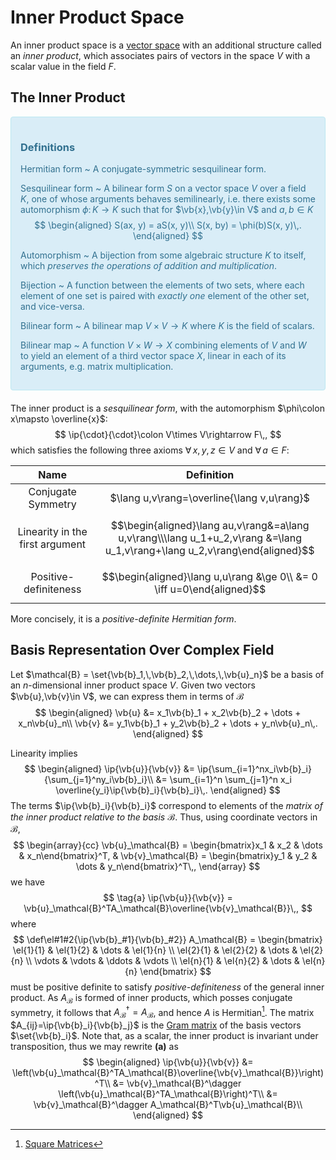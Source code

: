 Inner Product Space
===================
An inner product space is a [vector space](vector-space.md) with an additional structure called an _inner product_, which associates pairs of vectors in the space $V$ with a scalar value in the field $F$.

## The Inner Product
<div style="padding:15px;margin-bottom:20px;border:1px solid transparent;border-radius:4px;color:#31708f;background-color:#d9edf7
;border-color:#bce8f1;">
    
### Definitions
Hermitian form
  ~ A conjugate-symmetric sesquilinear form.
    
Sesquilinear form
  ~ A bilinear form $S$ on a vector space $V$ over a field $K$, one of whose arguments behaves semilinearly, i.e. there exists some automorphism $\phi\colon K\rightarrow K$ such that for $\vb{x},\vb{y}\in V$ and $a,b\in K$
    $$
    \begin{aligned}
    S(ax, y) = aS(x, y)\\
    S(x, by) = \phi(b)S(x, y)\,.
    \end{aligned}
    $$
    
Automorphism
  ~ A bijection from some algebraic structure $K$ to itself, which *preserves the operations of addition and multiplication*.
    
Bijection
  ~ A function between the elements of two sets, where each element of one set is paired with *exactly one* element of the other set, and vice-versa.

Bilinear form
  ~ A bilinear map $V\times V\rightarrow K$ where $K$ is the field of scalars.
    
Bilinear map
  ~ A function $V\times W \rightarrow X$ combining elements of $V$ and $W$ to yield an element of a third vector space $X$, linear in each of its arguments, e.g. matrix multiplication.
</div>

The inner product is a *sesquilinear form*, with the automorphism $\phi\colon x\mapsto \overline{x}$:
$$
\ip{\cdot}{\cdot}\colon V\times V\rightarrow F\,,
$$
which satisfies the following three axioms $\forall\, x,y,z\in V$ and $\forall\, a\in F$:

|               Name              	|                                                   Definition                                                                 	|
|:-------------------------------:	|:-----------------------------------------------------------------------------------------------------------------------------:|
|        Conjugate Symmetry       	|                                 $\lang u,v\rang=\overline{\lang v,u\rang}$                                                   	|
| Linearity in the first argument 	| $$\begin{aligned}\lang au,v\rang&=a\lang u,v\rang\\\lang u_1+u_2,v\rang &=\lang u_1,v\rang+\lang u_2,v\rang\end{aligned}$$ 	|
| Positive-definiteness           	| $$\begin{aligned}\lang u,u\rang &\ge 0\\ &= 0 \iff u=0\end{aligned}$$       	|

More concisely, it is a *positive-definite Hermitian form*.

Basis Representation Over Complex Field
---------------------------------------
Let $\mathcal{B} = \set{\vb{b}_1,\,\vb{b}_2,\,\dots,\,\vb{u}_n}$ be a basis of an $n$-dimensional inner product space $V$. Given two vectors $\vb{u},\vb{v}\in V$, we can express them in terms of $\mathcal{B}$
$$
\begin{aligned}
    \vb{u} &= x_1\vb{b}_1 + x_2\vb{b}_2 + \dots + x_n\vb{u}_n\\
    \vb{v} &= y_1\vb{b}_1 + y_2\vb{b}_2 + \dots + y_n\vb{u}_n\,.
\end{aligned}
$$

Linearity implies
$$
\begin{aligned}
\ip{\vb{u}}{\vb{v}} &= \ip{\sum_{i=1}^nx_i\vb{b}_i}{\sum_{j=1}^ny_i\vb{b}_i}\\
                    &= \sum_{i=1}^n \sum_{j=1}^n x_i \overline{y_i}\ip{\vb{b}_i}{\vb{b}_i}\,.
\end{aligned}
$$
The terms $\ip{\vb{b}_i}{\vb{b}_i}$ correspond to elements of the *matrix of the inner product relative to the basis $\mathcal{B}$*. Thus, using coordinate vectors in $\mathcal{B}$,
$$
\begin{array}{cc}
\vb{u}_\mathcal{B} = \begin{bmatrix}x_1 & x_2 & \dots & x_n\end{bmatrix}^T, & \vb{v}_\mathcal{B} = \begin{bmatrix}y_1 & y_2 & \dots & y_n\end{bmatrix}^T\,,
\end{array}
$$
we have 
$$
\tag{a}
\ip{\vb{u}}{\vb{v}} = \vb{u}_\mathcal{B}^TA_\mathcal{B}\overline{\vb{v}_\mathcal{B}}\,,
$$
where 
$$
\def\el#1#2{\ip{\vb{b}_#1}{\vb{b}_#2}}
A_\mathcal{B} = \begin{bmatrix} 
    \el{1}{1} & \el{1}{2} & \dots  & \el{1}{n} \\
    \el{2}{1} & \el{2}{2} & \dots  & \el{2}{n} \\
    \vdots    & \vdots    & \ddots & \vdots    \\
    \el{n}{1} & \el{n}{2} & \dots  & \el{n}{n}
\end{bmatrix}
$$ 
must be positive definite to satisfy *positive-definiteness* of the general inner product. As $A_\mathcal{B}$ is formed of inner products, which posses conjugate symmetry, it follows that $A_\mathcal{B}^\dagger = A_\mathcal{B}$, and hence $A$ is Hermitian[^1]. The matrix $A_{ij}=\ip{\vb{b}_i}{\vb{b}_j}$ is the [Gram matrix](https://en.wikipedia.org/wiki/Gramian_matrix) of the basis vectors $\set{\vb{b}_i}$.
Note that, as a scalar, the inner product is invariant under transposition, thus we may rewrite **(a)** as 
$$
\begin{aligned}
\ip{\vb{u}}{\vb{v}} &= \left(\vb{u}_\mathcal{B}^TA_\mathcal{B}\overline{\vb{v}_\mathcal{B}}\right)^T\\
                    &= \vb{v}_\mathcal{B}^\dagger \left(\vb{u}_\mathcal{B}^TA_\mathcal{B}\right)^T\\
                    &= \vb{v}_\mathcal{B}^\dagger A_\mathcal{B}^T\vb{u}_\mathcal{B}\\
\end{aligned}
$$
<!-- N.B. basis vectors do not need to be orthonormal, only linearly independent, and span the space -->

[^1]: [Square Matrices](square-matrices.md#Hermitian-%5BNormal%5D)